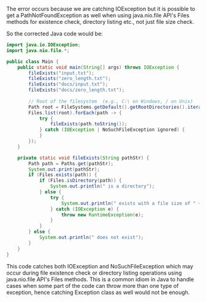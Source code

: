 The error occurs because we are catching IOException but it is possible to get a PathNotFoundException as well when using java.nio.file API's Files methods for existence check, directory listing etc., not just file size check. 

So the corrected Java code would be:
```java
import java.io.IOException;
import java.nio.file.*;

public class Main {
    public static void main(String[] args) throws IOException {
        fileExists("input.txt");
        fileExists("zero_length.txt");
        fileExists("docs/input.txt");
        fileExists("docs/zero_length.txt");
        
        // Root of the filesystem  (e.g., C:\ on Windows, / on Unix)
        Path root = FileSystems.getDefault().getRootDirectories().iterator().next();
        Files.list(root).forEach(path -> {
            try {
                fileExists(path.toString());
            } catch (IOException | NoSuchFileException ignored) {
            }
        });
    }

    private static void fileExists(String pathStr) {
        Path path = Paths.get(pathStr);
        System.out.print(pathStr);
        if (Files.exists(path)) {
            if (Files.isDirectory(path)) {
                System.out.println(" is a directory");
            } else {
                try {
                    System.out.println(" exists with a file size of " + Files.size(path) + " bytes.");
                } catch (IOException e) {
                    throw new RuntimeException(e);
                }
            }
        } else {
            System.out.println(" does not exist");
        }
    }
}
```
This code catches both IOException and NoSuchFileException which may occur during file existence check or directory listing operations using java.nio.file API's Files methods. This is a common idiom in Java to handle cases when some part of the code can throw more than one type of exception, hence catching Exception class as well would not be enough.

